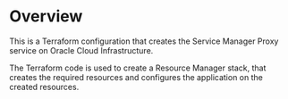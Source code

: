 # Overview
This is a Terraform configuration that creates the Service Manager Proxy service on Oracle Cloud Infrastructure.

The Terraform code is used to create a Resource Manager stack, that creates the required resources and configures the application on the created resources.